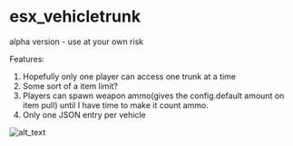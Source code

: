 # esx_vehicletrunk
alpha version - use at your own risk

Features:  
1. Hopefully only one player can access one trunk at a time
2. Some sort of a item limit?
3. Players can spawn weapon ammo(gives the config.default amount on item pull) until I have time to make it count ammo.
4. Only one JSON entry per vehicle

![alt_text](https://i.imgur.com/oHkWuul.jpg)
